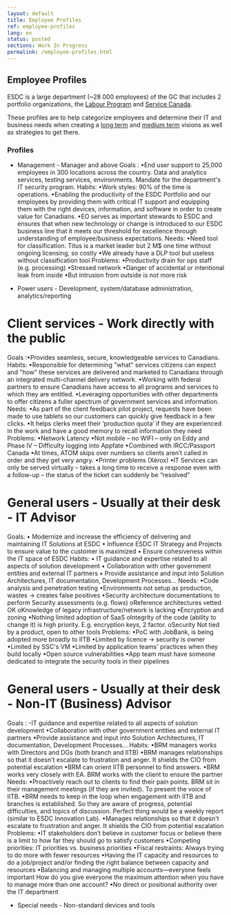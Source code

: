 ```yaml
---
layout: default
title: Employee Profiles
ref: employee-profiles
lang: en
status: posted
sections: Work In Progress
permalink: /employee-profiles.html
---
```


## Employee Profiles

ESDC is a large department (~28 000 employees) of the GC that includes 2 portfolio organizations, the [Labour Program](https://www.canada.ca/en/employment-social-development/corporate/portfolio/labour.html) and [Service Canada](https://www.canada.ca/en/employment-social-development/corporate/portfolio/service-canada.html).

These profiles are to help categorize employees and determine their IT and business needs when creating a [long term](it-picture-long-term.md) and [medium term](it-picture-medium-term.md) visions as well as strategies to get there.

### Profiles

- Management - Manager and above
Goals : •End user support to 25,000 employees in 300 locations across the country. Data and analytics services, testing services, environments. Mandate for the department's IT security program.
Habits: 
•Work styles:  90% of the time is operations. 
•Enabling the productivity of the ESDC Portfolio and our employees by providing them with critical IT support and equipping them with the right devices, information, and software in order to create value for Canadians. 
•EO serves as important stewards to ESDC and ensures that when new technology or change is introduced to our ESDC business line that it meets our threshold for excellence through understanding of employee/business expectations. 
Needs:
•Need tool for classification. Titus is a market leader but 2 M$ one time without ongoing licensing, so costly
•We already have a DLP tool but useless without classification tool
Problems: 
•Productivity drain for ops staff (e.g. processing)
•Stressed network
•Danger of accidental or intentional leak from inside 
•But intrusion from outside is not more risk

- Power users - Development, system/database administration, analytics/reporting

# Client services - Work directly with the public

Goals :•Provides seamless, secure, knowledgeable services to Canadians.
Habits: 
•Responsible for determining "what" services citizens can expect and "how" these services are delivered and marketed to Canadians through an integrated multi-channel delivery network. 
•Working with federal partners to ensure Canadians have access to all programs and services to which they are entitled. 
•Leveraging opportunities with other departments to offer citizens a fuller spectrum of government services and information.
Needs:
•As part of the client feedback pilot project, requests have been made to use tablets so our customers can quickly give feedback in a few clicks.
•It helps clerks meet their ‘production quota’ if they are experienced in the work and have a good memory to recall information they need  
Problems: 
•Network Latency 
•Not mobile – no WIFI – only on Eddy and Phase IV – Difficulty logging into Appfate
•Combined with IRCC/Passport Canada
•At times, ATOM skips over numbers so clients aren’t called in order and they get very angry.
•Printer problems (Xérox)
•IT Services can only be served virtually – takes a long time to receive a response even with a follow-up – the status of the ticket can suddenly be “resolved”  

# General users - Usually at their desk - IT Advisor

Goals: 
•	Modernize and increase the efficiency of delivering and maintaining IT Solutions at ESDC
•	Influence ESDC IT Strategy and Projects to ensure value to the customer is maximized
•	Ensure cohesiveness within the IT space of ESDC
Habits: 
	•	IT guidance and expertise related to all aspects of solution development
•	Collaboration with other government entities and external IT partners
•	Provide assistance and input into Solution Architectures, IT documentation, Development Processes…
Needs:
•Code analysis and penetration testing
•Environments not setup as production, wastes -> creates false positives
•Security architecture documentations to perform Security assessments (e.g. flows)
    oReference architectures vetted OK
    oKnowledge of legacy infrastructure/network is lacking
•Encryption and zoning
•Nothing limited adoption of SaaS
    oIntegrity of the code (ability to change it) is high priority. E.g. encryption keys, 2 factor.
    oSecurity Not tied by a product, open to other tools
Problems: 
•PoC with JobBank, is being adopted more broadly to IITB
•Limited by licence -> security is owner
•Limited by SSC's VM
•Limited by application teams' practices when they build locally
•Open source vulnerabilities
•App team must have someone dedicated to integrate the security tools in their pipelines

# General users - Usually at their desk - Non-IT (Business) Advisor

Goals : -IT guidance and expertise related to all aspects of solution development
•Collaboration with other government entities and external IT partners
•Provide assistance and input into Solution Architectures, IT documentation, Development Processes…
Habits: 
•BRM managers works with Directors and DGs (both branch and IITB)
•BRM manages relationships so that it doesn't escalate to frustration and anger. It shields the CIO from potential escalation 
•BRM can orient IITB personnel to find answers. 
•BRM works very closely with EA. BRM works with the client to ensure the partner 
Needs:
•Proactively reach out to clients to find their pain points. BRM sit in their management meetings (if they are invited). To present the voice of IITB. 
•BRM needs to keep in the loop when engagement with IITB and branches is established. So they are aware of progress, potential difficulties, and topics of discussion. Perfect thing would be a weekly report (similar to ESDC Innovation Lab).
•Manages relationships so that it doesn't escalate to frustration and anger. It shields the CIO from potential escalation
Problems: 
•IT stakeholders don’t believe in customer focus or believe there is a limit to how far they should go to satisfy customers
•Competing priorities: IT priorities vs. business priorities
•Fiscal restraints: Always trying to do more with fewer resources
•Having the IT capacity and resources to do a job/project and/or finding the right balance between capacity and resources
•Balancing and managing multiple accounts—everyone feels important
How do you give everyone the maximum attention when you have to manage more than one account?
•No direct or positional authority over the IT department

- Special needs - Non-standard devices and tools
